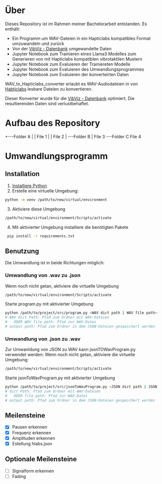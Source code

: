 # Über
Dieses Repository ist im Rahmen meiner Bachelorarbeit entstanden.
Es enthält:
- Ein Programm um WAV-Dateien in ein Hapticlabs kompatibles Format umzuwandeln und zurück
- Von der [VibViz - Datenbank](https://github.com/derikon/VibViz-Dataset) umgewandelte Daten
- Jupyter Notebook zum Trainieren eines Llama3 Modelles zum Generieren von mit Hapticlabs kompatiblen vibrotaktilen Mustern
- Jupyter Notebook zum Evaluieren der Trainiereten Modelle
- Jupyter Notebook zum Evaluieren des Umwandlungsprogrammes
- Jupyter Notebook zum Evaluieren der konverteirten Daten

WAV_to_Hapticlabs_converter erlaubt es WAV-Audiodateien in von [Habticlabs](https://www.hapticlabs.io/hapticlabs-studio) lesbare Dateien zu konvertieren.

Dieser Konverter wurde für die [VibViz - Datenbank](https://github.com/derikon/VibViz-Dataset) optimiert. Die resultierenden Daten sind verlustbehaftet.

# Aufbau des Repository

+---Folder A
|   |   File 1
|   |   File 2
|   \---Folder B
|           File 3
\---Folder C
        File 4

# Umwandlungsprogramm

## Installation
1. [Installiere Python](https://www.python.org/downloads/)
2. Erstelle eine virtuelle Umgebung:
```bash
python -m venv /path/to/new/virtual/environment
```
3. Aktiviere diese Umgebung
```bash
/path/to/new/virtual/environment/Scripts/activate
```
4. Mit aktivierter Umgebung installiere die benötigten Pakete
```bash
 pip install -r requirements.txt
```

## Benutzung
Die Umwandlung ist in beide Richtungen möglich:
### Umwandlung von .wav zu .json
Wenn noch nicht getan, aktiviere die virtuelle Umgebung
```bash
/path/to/new/virtual/environment/Scripts/activate
```
Starte program.py mit aktivierter Umgebung
```bash
python /path/to/project/src/program.py <WAV dict path | WAV file path> [<JSON output path>]
# WAV dict Path: Pfad zum Ordner mit WAV-Dateien
#   ODER WAV file path: Pfad zur WAV-Datei
# output path: Pfad zum Ordner in dem JSON-Dateien gespeichert werden
```
### Umwandlung von .json zu .wav
Zur Umwanldung von JSON zu WAV kann jsonTOWavProgram.py verwendet werden:
Wenn noch nicht getan, aktiviere die virtuelle Umgebung:
```bash
/path/to/new/virtual/environment/Scripts/activate
```

Starte jsonToWavProgram.py mit aktivierter Umgebung
```bash
python /path/to/project/src/jsonToWavProgram.py <JSON dict path | JSON file path> [<WAV output path>]
# dict Path: Pfad zum Ordner mit WAV-Dateien
#   ODER file path: Pfad zur WAV-Datei
# output path: Pfad zum Ordner in dem JSON-Dateien gespeichert werden
```


## Meilensteine

- [x] Pausen erkennen
- [x] Frequenz erkennen
- [x] Amplituden erkennen
- [x] Estellung hlabs.json

## Optionale Meilensteine

- [ ] Signalform erkennen
- [ ] Fading
